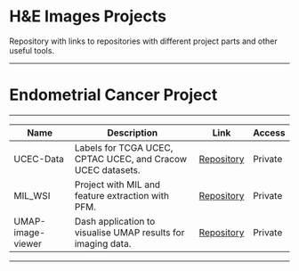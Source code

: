 # H&E Images Projects
Repository with links to repositories with different project parts and other useful tools.

--- 
# Endometrial Cancer Project
---

| Name | Description | Link | Access |
|------|------|-------------|------------------ |
| UCEC-Data | Labels for TCGA UCEC, CPTAC UCEC, and Cracow UCEC datasets. | [Repository](https://github.com/julimer228/UCEC-Data) | Private |
| MIL_WSI | Project with MIL and feature extraction with PFM. | [Repository](https://github.com/julimer228/MIL_WSI) | Private |
| UMAP-image-viewer | Dash application to visualise UMAP results for imaging data. | [Repository](https://github.com/julimer228/UMAP-image-viewer) | Private |

---

